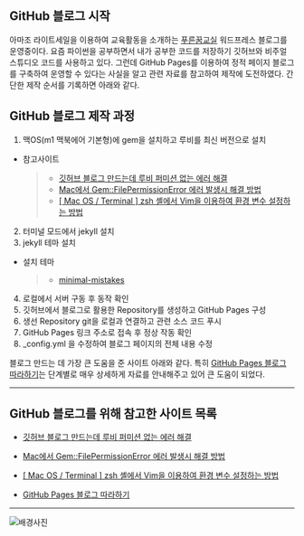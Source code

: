 

## GitHub 블로그 시작

아마조 라이트세일을 이용하여 교육활동을 소개하는 [푸른꿈교실](https://han-sr.com) 워드프레스 블로그를 운영중이다.
요즘 파이썬을 공부하면서 내가 공부한 코드를 저장하기 깃허브와 비주얼 스튜디오 코드를 사용하고 있다.
그런데 GitHub Pages를 이용하여 정적 페이지 블로그를 구축하여 운영할 수 있다는 사실을 알고 관련 자료를 참고하여 제작에 도전하였다.
간단한 제작 순서를 기록하면 아래와 같다.

## GitHub 블로그 제작 과정

1. 맥OS(m1 맥북에어 기본형)에 gem을 설치하고 루비를 최신 버전으로 설치
  - 참고사이트 
    > - [깃허브 블로그 만드는데 루비 퍼미션 없는 에러 해결](https://so-es-immer.tistory.com/entry/%EA%B9%83%ED%97%88%EB%B8%8C-%EB%B8%94%EB%A1%9C%EA%B7%B8-%EB%A7%8C%EB%93%9C%EB%8A%94%EB%8D%B0-%EB%A3%A8%EB%B9%84-%ED%8D%BC%EB%AF%B8%EC%85%98-%EC%97%86%EB%8A%94-%EC%97%90%EB%9F%AC-%ED%95%B4%EA%B2%B0 )
    > - [Mac에서 Gem::FilePermissionError 에러 발생시 해결 방법](https://jojoldu.tistory.com/288)
    > - [[ Mac OS / Terminal ] zsh 셸에서 Vim을 이용하여 환경 변수 설정하는 방법](https://d-dual.tistory.com/8)
2. 터미널 모드에서 jekyll 설치
3. jekyll 테마 설치
  - 설치 테마
    > - [minimal-mistakes](https://github.com/mmistakes/minimal-mistakes)
4. 로컬에서 서버 구동 후 동작 확인
5. 깃허브에서 블로그로 활용한 Repository를 생성하고 GitHub Pages 구성
6. 생선 Repository git을 로컬과 연결하고 관련 소스 코드 푸시
7. GitHub Pages 링크 주소로 접속 후 정상 작동 확인
8. _config.yml 을 수정하여 블로그 페이지의 전체 내용 수정

블로그 만드는 데 가장 큰 도움을 준 사이트 아래와 같다.
특히 [GitHub Pages 블로그 따라하기](https://devinlife.com/howto/)는 단계별로 매우 상세하게 자료를 안내해주고 있어 큰 도움이 되었다.


---
## GitHub 블로그를 위해 참고한 사이트 목록
- [깃허브 블로그 만드는데 루비 퍼미션 없는 에러 해결](https://so-es-immer.tistory.com/entry/%EA%B9%83%ED%97%88%EB%B8%8C-%EB%B8%94%EB%A1%9C%EA%B7%B8-%EB%A7%8C%EB%93%9C%EB%8A%94%EB%8D%B0-%EB%A3%A8%EB%B9%84-%ED%8D%BC%EB%AF%B8%EC%85%98-%EC%97%86%EB%8A%94-%EC%97%90%EB%9F%AC-%ED%95%B4%EA%B2%B0 )

- [Mac에서 Gem::FilePermissionError 에러 발생시 해결 방법](https://jojoldu.tistory.com/288)

- [[ Mac OS / Terminal ] zsh 셸에서 Vim을 이용하여 환경 변수 설정하는 방법](https://d-dual.tistory.com/8)

- [GitHub Pages 블로그 따라하기](https://devinlife.com/howto/)

---

![배경사진](https://wallpapercave.com/wp/a0jukI6.jpg)


